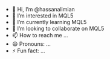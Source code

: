 - 👋 Hi, I’m @hassanalimian
- 👀 I’m interested in MQL5
- 🌱 I’m currently learning MQL5
- 💞️ I’m looking to collaborate on MQL5
- 📫 How to reach me ...
- 😄 Pronouns: ...
- ⚡ Fun fact: ...

<!---
hassanalimian/hassanalimian is a ✨ special ✨ repository because its `README.md` (this file) appears on your GitHub profile.
You can click the Preview link to take a look at your changes.
--->
